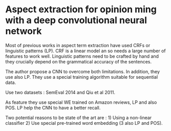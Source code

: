 # Aspect extraction for opinion ming with a deep convolutional neural network

Most of previous works in aspect term extraction have used CRFs or linguistic patterns (LP). CRF is a linear model an so needs a large number of features to work well. Linguistic patterns need to be crafted by hand and they crucially depend on the grammatical accuracy of the sentences.

The author propose a CNN to overcome both limitations. In addition, they use also LP. They use a special training algorithm suitable for sequential data.

Use two datasets : SemEval 2014 and Qiu et al 2011.

As feature they use special WE trained on Amazon reviews, LP and also POS. LP help the CNN to have a better recall.

Two potential reasons to be state of the art are : 1) Using a non-linear classifier 2) Use special pre-trained word embedding (3 also LP and POS).

